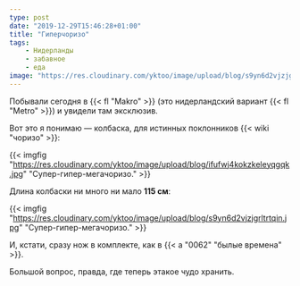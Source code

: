 ```yaml
---
type: post
date: "2019-12-29T15:46:28+01:00"
title: "Гиперчоризо"
tags:
    - Нидерланды
    - забавное
    - еда
image: "https://res.cloudinary.com/yktoo/image/upload/blog/s9yn6d2vjzjgrltrtqin.jpg"
---
```


Побывали сегодня в {{< fl "Makro" >}} (это нидерландский вариант {{< fl "Metro" >}}) и увидели там эксклюзив.

Вот это я понимаю — колбаска, для истинных поклонников {{< wiki "чоризо" >}}:

<!--more-->

{{< imgfig "https://res.cloudinary.com/yktoo/image/upload/blog/ifufwj4kokzkeleyqgqk.jpg" "Супер-гипер-мегачоризо." >}}

Длина колбаски ни много ни мало **115 см**:

{{< imgfig "https://res.cloudinary.com/yktoo/image/upload/blog/s9yn6d2vjzjgrltrtqin.jpg" "Супер-гипер-мегачоризо." >}}

И, кстати, сразу нож в комплекте, как в {{< a "0062" "былые времена" >}}.

Большой вопрос, правда, где теперь этакое чудо хранить.